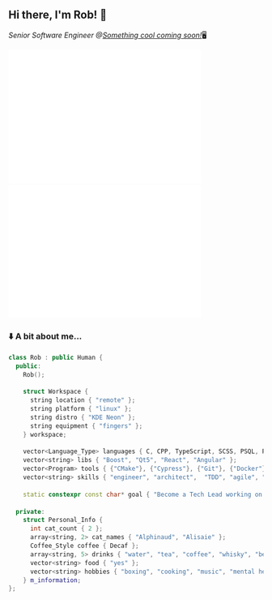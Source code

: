 <h2>Hi there, I'm Rob! 👋</h2>
<p><em>Senior Software Engineer @<a href="#">Something cool coming soon!</a></em>🖥️</p>

<span>
  <a href="#"><img float="left" width="380px" alt="🦑" src="about.svg"></a>
  <a href="#"><img float="right"width="380px" alt="🦑" src="commit-calendar.svg "></a>
</span>

### ⬇️ A bit about me... </h3>

```cpp
class Rob : public Human {
  public:
    Rob();

    struct Workspace {
      string location { "remote" };
      string platform { "linux" };
      string distro { "KDE Neon" };
      string equipment { "fingers" };
    } workspace;

    vector<Language_Type> languages { C, CPP, TypeScript, SCSS, PSQL, Python };
    vector<string> libs { "Boost", "Qt5", "React", "Angular" };
    vector<Program> tools { {"CMake"}, {"Cypress"}, {"Git"}, {"Docker"}, {"VSCode"} };
    vector<string> skills { "engineer", "architect",  "TDD", "agile", "communicate", "mentor" };

    static constexpr const char* goal { "Become a Tech Lead working on code which makes a difference." };

  private:
    struct Personal_Info {
      int cat_count { 2 };
      array<string, 2> cat_names { "Alphinaud", "Alisaie" };
      Coffee_Style coffee { Decaf };
      array<string, 5> drinks { "water", "tea", "coffee", "whisky", "beer" };
      vector<string> food { "yes" };
      vector<string> hobbies { "boxing", "cooking", "music", "mental health advocacy" };
    } m_information;
};
```
</p>
